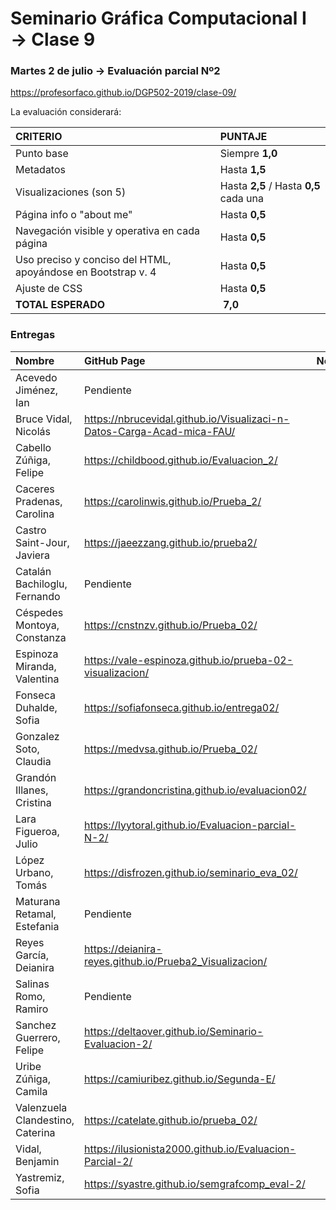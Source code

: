 # Seminario Gráfica Computacional I → Clase 9
### Martes 2 de julio →  Evaluación parcial Nº2

https://profesorfaco.github.io/DGP502-2019/clase-09/

La evaluación considerará:

| CRITERIO | PUNTAJE           |
|:--------------|:--------------|
| Punto base    | Siempre **1,0**   |
| Metadatos     | Hasta **1,5** |
| Visualizaciones (son 5) | Hasta **2,5** / Hasta **0,5** cada una  |
| Página info o "about me" | Hasta **0,5** |
| Navegación visible y operativa en cada página | Hasta **0,5** |
| Uso preciso y conciso del HTML, apoyándose en Bootstrap v. 4 | Hasta **0,5**  |
| Ajuste de CSS | Hasta **0,5** | 
| **TOTAL ESPERADO**  | **7,0** |

### Entregas

| Nombre | GitHub Page  | Nota |
|:-------|:-------------------|:----:|
| Acevedo Jiménez, Ian  | Pendiente | P |
| Bruce Vidal, Nicolás  | https://nbrucevidal.github.io/Visualizaci-n-Datos-Carga-Acad-mica-FAU/ | P |
| Cabello Zúñiga, Felipe  | https://childbood.github.io/Evaluacion_2/ | P |
| Caceres Pradenas, Carolina  | https://carolinwis.github.io/Prueba_2/ | P |
| Castro Saint-Jour, Javiera | https://jaeezzang.github.io/prueba2/ | P |
| Catalán Bachiloglu, Fernando | Pendiente | P |
| Céspedes Montoya, Constanza | https://cnstnzv.github.io/Prueba_02/ | P |
| Espinoza Miranda, Valentina | https://vale-espinoza.github.io/prueba-02-visualizacion/ | P |
| Fonseca Duhalde, Sofia | https://sofiafonseca.github.io/entrega02/ | P |
| Gonzalez Soto, Claudia  | https://medvsa.github.io/Prueba_02/ | P |
| Grandón Illanes, Cristina | https://grandoncristina.github.io/evaluacion02/ | P |
| Lara Figueroa, Julio | https://lyytoral.github.io/Evaluacion-parcial-N-2/ | P |
| López Urbano, Tomás | https://disfrozen.github.io/seminario_eva_02/ | P |
| Maturana Retamal, Estefania | Pendiente | P |
| Reyes García, Deianira | https://deianira-reyes.github.io/Prueba2_Visualizacion/ | P |
| Salinas Romo, Ramiro | Pendiente | P |
| Sanchez Guerrero, Felipe | https://deltaover.github.io/Seminario-Evaluacion-2/ | P |
| Uribe Zúñiga, Camila | https://camiuribez.github.io/Segunda-E/ | P |
| Valenzuela Clandestino, Caterina | https://catelate.github.io/prueba_02/ | P |
| Vidal, Benjamin | https://ilusionista2000.github.io/Evaluacion-Parcial-2/ | P |
| Yastremiz, Sofia | https://syastre.github.io/semgrafcomp_eval-2/ | P |
